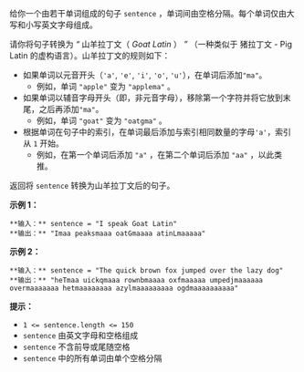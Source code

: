 给你一个由若干单词组成的句子 `sentence` ，单词间由空格分隔。每个单词仅由大写和小写英文字母组成。

请你将句子转换为 _“_ 山羊拉丁文（ _Goat Latin_ ） _”_ （一种类似于 猪拉丁文 \- Pig Latin
的虚构语言）。山羊拉丁文的规则如下：

  * 如果单词以元音开头（`'a'`, `'e'`, `'i'`, `'o'`, `'u'`），在单词后添加`"ma"`。 
    * 例如，单词 `"apple"` 变为 `"applema"` 。
  * 如果单词以辅音字母开头（即，非元音字母），移除第一个字符并将它放到末尾，之后再添加`"ma"`。 
    * 例如，单词 `"goat"` 变为 `"oatgma"` 。
  * 根据单词在句子中的索引，在单词最后添加与索引相同数量的字母`'a'`，索引从 `1` 开始。 
    * 例如，在第一个单词后添加 `"a"` ，在第二个单词后添加 `"aa"` ，以此类推。

返回将 `sentence` 转换为山羊拉丁文后的句子。



**示例 1：**

    
    
    **输入：** sentence = "I speak Goat Latin"
    **输出：** "Imaa peaksmaaa oatGmaaaa atinLmaaaaa"
    

**示例 2：**

    
    
    **输入：** sentence = "The quick brown fox jumped over the lazy dog"
    **输出：** "heTmaa uickqmaaa rownbmaaaa oxfmaaaaa umpedjmaaaaaa overmaaaaaaa hetmaaaaaaaa azylmaaaaaaaaa ogdmaaaaaaaaaa"
    



**提示：**

  * `1 <= sentence.length <= 150`
  * `sentence` 由英文字母和空格组成
  * `sentence` 不含前导或尾随空格
  * `sentence` 中的所有单词由单个空格分隔

